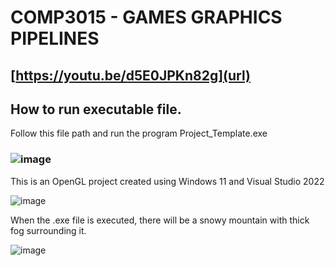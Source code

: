 # COMP3015 - GAMES GRAPHICS PIPELINES

## [https://youtu.be/d5E0JPKn82g](url)

## How to run executable file.
Follow this file path and run the program Project_Template.exe
### ![image](https://github.com/Grog02/COMP3015-30-/assets/91668510/731a2529-33bc-4ef5-b424-a94db3e06fca)


This is an OpenGL project created using Windows 11 and Visual Studio 2022 

![image](https://github.com/Grog02/COMP3015-30-/assets/91668510/4bcb0142-aec7-468a-b6b2-1946bd3f278a)

When the .exe file is executed, there will be a snowy mountain with thick fog surrounding it.

![image](https://github.com/Grog02/COMP3015-30-/assets/91668510/dc81dfba-0b2b-4d88-afdd-c199e7609956)
